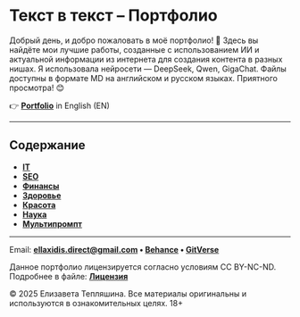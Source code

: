 # Текст в текст – Портфолио

Добрый день, и добро пожаловать в моё портфолио! 🙌 Здесь вы найдёте мои лучшие работы, созданные с использованием ИИ и актуальной информации из интернета для создания контента в разных нишах. Я использовала нейросети — DeepSeek, Qwen, GigaChat. Файлы доступны в формате MD на английском и русском языках. Приятного просмотра! 😊

👉 **[Portfolio](README.md)** in English (EN)

---

## Содержание

- **[IT](финансы/)**
- **[SEO](СЕО/)**
- **[Финансы](копирайтинг/)**
- **[Здоровье](нумерология/)**
- **[Красота](личное/)**
- **[Наука](мультипромпт/)**
- **[Мультипромпт](мультипромпт/)**

---

Email: **ellaxidis.direct@gmail.com &bull; [Behance](https://www.behance.net/ellaxidis) &bull; [GitVerse](https://gitverse.ru/ellaxidis)**

Данное портфолио лицензируется согласно условиям CC BY-NC-ND. Подробнее в файле: **[Лицензия](LICENSE_RU.md)**

&copy; 2025 Елизавета Тепляшина. Все материалы оригинальны и используются в ознакомительных целях. 18+
